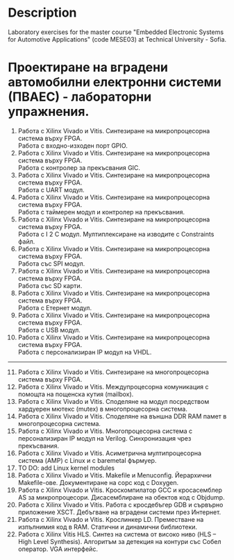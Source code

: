 Description  
===================================================================   
Laboratory exercises for the master course "Embedded Electronic 
Systems for Automotive Applications" (code МЕSE03) 
at Technical University - Sofia.  

Проектиране на вградени автомобилни електронни системи (ПВАЕС) - лабораторни упражнения.  
===================================================================
1. Работа с Xilinx Vivado и Vitis. Синтезиране на микропроцесорна система върху FPGA.  
Работа с входно-изходен порт GPIO.  
2. Работа с Xilinx Vivado и Vitis. Синтезиране на микропроцесорна система върху FPGA.  
Работа с контролер за прекъсвания GIC.  
3. Работа с Xilinx Vivado и Vitis. Синтезиране на микропроцесорна система върху FPGA.  
Работа с UART модул.  
4. Работа с Xilinx Vivado и Vitis. Синтезиране на микропроцесорна система върху FPGA.  
Работа с таймерен модул и контролер на прекъсвания.  
5. Работа с Xilinx Vivado и Vitis. Синтезиране на микропроцесорна система върху FPGA.  
Работа с I 2 C модул. Мултиплексиране на изводите с Constraints файл.  
6. Работа с Xilinx Vivado и Vitis. Синтезиране на микропроцесорна система върху FPGA.  
Работа със SPI модул.  
7. Работа с Xilinx Vivado и Vitis. Синтезиране на микропроцесорна система върху FPGA.  
Работа със SD карти.  
8. Работа с Xilinx Vivado и Vitis. Синтезиране на микропроцесорна система върху FPGA.  
Работа с Етернет модул.  
9. Работа с Xilinx Vivado и Vitis. Синтезиране на микропроцесорна система върху FPGA.  
Работа с USB модул.  
10. Работа с Xilinx Vivado и Vitis. Синтезиране на микропроцесорна система върху FPGA.  
Работа с персонализиран IP модул на VHDL.  
-------------------------------------------------------------------
11. Работа с Xilinx Vivado и Vitis. Синтезиране на многопроцесорна система върху FPGA.  
12. Работа с Xilinx Vivado и Vitis. Междупроцесорна комуникация с помощта на пощенска кутия (mailbox).  
13. Работа с Xilinx Vivado и Vitis. Споделяне на модул посредством хардуерен мютекс (mutex) в многопроцесорна система.  
14. Работа с Xilinx Vivado и Vitis. Споделяне на външна DDR RAM памет в многопроцесорна система.  
15. Работа с Xilinx Vivado и Vitis. Mногопроцесорна система с персонализиран IP модул на Verilog. Синхронизация чрез прекъсвания.  
16. Работа с Xilinx Vivado и Vitis. Асиметрична мултипроцесорна система (AMP) с Linux и с baremetal фърмуер.  
17. TO DO: add Linux kernel modules  
18. Работа с Xilinx Vivado и Vitis. Makefile и Menuconfig. Йерархични Makefile-ове. Документиране на сорс код с Doxygen.  
19. Работа с Xilinx Vivado и Vitis. Kроскомпилатор GCC и кросасемблер AS за микропроцесори. Дисасемблиране на обектов код с Objdump.  
20. Работа с Xilinx Vivado и Vitis. Работа с кросдебъгер GDB и сървърно приложение XSCT. Дебъгване на вградени системи през Интернет.  
21. Работа с Xilinx Vivado и Vitis. Kрослинкер LD. Преместване на изпълнимия код в RAM. Статични и динамични библиотеки.  
22. Работа с Xilinx Vitis HLS. Синтез на система от високо ниво (HLS – High Level Synthesis). Алгоритъм за детекция на контури със Собел оператор. VGA интерфейс.  
